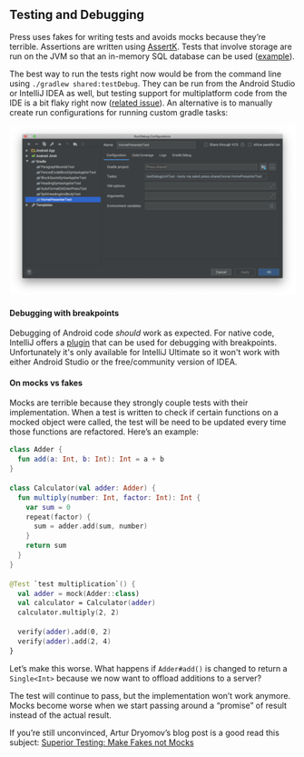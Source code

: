 ## Testing and Debugging
Press uses fakes for writing tests and avoids mocks because they’re terrible. Assertions are written using [AssertK](https://github.com/willowtreeapps/assertk). Tests that involve storage are run on the JVM so that an in-memory SQL database can be used ([example](https://github.com/saket/Press/blob/master/shared/src/commonTest/kotlin/me/saket/press/shared/note/RealNoteRepositoryTest.kt#L20)).

The best way to run the tests right now would be from the command line using `./gradlew shared:testDebug`. They can be run from the Android Studio or IntelliJ IDEA as well, but testing support for multiplatform code from the IDE is a bit flaky right now ([related issue](https://youtrack.jetbrains.com/issue/KT-34535)). An alternative is to manually create run configurations for running custom gradle tasks:

![Test run configurations](test_run_configurations.png)

#### Debugging with breakpoints
Debugging of Android code _should_ work as expected. For native code, IntelliJ offers a [plugin](https://plugins.jetbrains.com/plugin/12775-native-debugging-support/) that can be used for debugging with breakpoints. Unfortunately it's only available for IntelliJ Ultimate so it won't work with either Android Studio or the free/community version of IDEA.

#### On mocks vs fakes
Mocks are terrible because they strongly couple tests with their implementation. When  a test is written to check if certain functions on a mocked object were called, the test will be need to be updated every time those functions are refactored.  Here’s an example:

```kotlin
class Adder {
  fun add(a: Int, b: Int): Int = a + b
}

class Calculator(val adder: Adder) {
  fun multiply(number: Int, factor: Int): Int {
    var sum = 0
    repeat(factor) {
      sum = adder.add(sum, number)
    }
    return sum
  }
}

@Test `test multiplication`() {
  val adder = mock(Adder::class)
  val calculator = Calculator(adder)
  calculator.multiply(2, 2)

  verify(adder).add(0, 2)
  verify(adder).add(2, 4)
}
```

Let’s make this worse. What happens if `Adder#add()` is changed to return a `Single<Int>` because we now want to offload additions to a server? 

The test will continue to pass, but the implementation won’t work anymore.  Mocks become worse when we start passing around a “promise” of result instead of the actual result. 

If you’re still unconvinced, Artur Dryomov’s blog post is a good read this subject:
[Superior Testing: Make Fakes not Mocks](https://arturdryomov.online/posts/superior-testing-make-fakes-not-mocks/)
